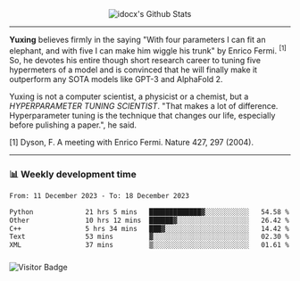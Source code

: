 <div align="center">
    <img align="center" src="https://github-readme-stats.vercel.app/api?username=idocx&show_icons=true&count_private=true&hide_border=true" alt="idocx's Github Stats"></img>
</div>

---

**Yuxing** believes firmly in the saying "With four parameters I can fit an elephant, and with five I can make him wiggle his trunk" by Enrico Fermi. <sup>[1]</sup> So, he devotes his entire though short research career to tuning five hypermeters of a model and is convinced that he will finally make it outperform any SOTA models like GPT-3 and AlphaFold 2.

Yuxing is not a computer scientist, a physicist or a chemist, but a *HYPERPARAMETER TUNING SCIENTIST*. "That makes a lot of difference. Hyperparameter tuning is the technique that changes our life, especially before pulishing a paper.", he said.

[1] Dyson, F. A meeting with Enrico Fermi. Nature 427, 297 (2004).


---

### 📊 Weekly development time
<!--START_SECTION:waka-->

```txt
From: 11 December 2023 - To: 18 December 2023

Python             21 hrs 5 mins   █████████████▓░░░░░░░░░░░   54.58 %
Other              10 hrs 12 mins  ██████▓░░░░░░░░░░░░░░░░░░   26.42 %
C++                5 hrs 34 mins   ███▓░░░░░░░░░░░░░░░░░░░░░   14.42 %
Text               53 mins         ▓░░░░░░░░░░░░░░░░░░░░░░░░   02.30 %
XML                37 mins         ▒░░░░░░░░░░░░░░░░░░░░░░░░   01.61 %
```

<!--END_SECTION:waka-->

### 

![Visitor Badge](https://visitor-badge.laobi.icu/badge?page_id=idocx.idocx)